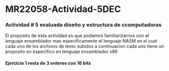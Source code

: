 # MR22058-Actividad-5DEC
### Actividad # 5 evaluada diseño y estructura de ccomputadoras 

El proposito de esta actividad es que podamos familiarizarnos con el lenguaje ensamblador 
mas especificamente el lenguaje NASM en el cual cada uno de los archivos de texto subidos
a continuacion cada uno tiene un proposito en especifico en lenguaje ensamblador x86

#### Ejercicio 1 resta de 3 enteros con 16 bits
